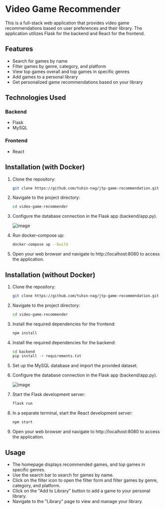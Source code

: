 # Video Game Recommender

This is a full-stack web application that provides video game recommendations based on user preferences and their library. The application utilizes Flask for the backend and React for the frontend.

## Features

- Search for games by name
- Filter games by genre, category, and platform
- View top games overall and top games in specific genres
- Add games to a personal library
- Get personalized game recommendations based on your library

## Technologies Used

### Backend

- Flask
- MySQL

### Frontend

- React

## Installation (with Docker)

1. Clone the repository:
    ```bash
    git clone https://github.com/tuhin-nag/jtp-game-recommendation.git
    ```
2. Navigate to the project directory:
    ```bash
    cd video-game-recommender
    ```
3. Configure the database connection in the Flask app (backend/app.py).

   ![image](https://github.com/tuhin-nag/jtp-game-recommendation/assets/68266325/c469fce2-ab83-4648-b00e-4d61d61e0b90)

4. Run docker-compose up:
    ```bash
    docker-compose up --build
    ```
5. Open your web browser and navigate to http://localhost:8080 to access the application.

## Installation (without Docker)

1. Clone the repository:
    ```bash
    git clone https://github.com/tuhin-nag/jtp-game-recommendation.git
    ```
2. Navigate to the project directory:
    ```bash
    cd video-game-recommender
    ```
3. Install the required dependencies for the frontend:
    ```bash
    npm install
    ```
4. Install the required dependencies for the backend:
    ```bash
    cd backend
    pip install -r requirements.txt
    ```

5. Set up the MySQL database and import the provided dataset.
6. Configure the database connection in the Flask app (backend/app.py).

     ![image](https://github.com/tuhin-nag/jtp-game-recommendation/assets/68266325/0ebb512b-9c45-4ffa-996e-7c2943b91a55)

7. Start the Flask development server:
    ```bash
    flask run
    ```
8. In a separate terminal, start the React development server:
    ```bash
    npm start
    ```
9. Open your web browser and navigate to http://localhost:8080 to access the application.

## Usage

- The homepage displays recommended games, and top games in specific genres.
- Use the search bar to search for games by name.
- Click on the filter icon to open the filter form and filter games by genre, category, and platform.
- Click on the "Add to Library" button to add a game to your personal library.
- Navigate to the "Library" page to view and manage your library.
